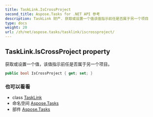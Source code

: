 ```yaml
---
title: TaskLink.IsCrossProject
second_title: Aspose.Tasks for .NET API 参考
description: TaskLink 财产. 获取或设置一个值该值指示前任是否属于另一个项目
type: docs
weight: 20
url: /zh/net/aspose.tasks/tasklink/iscrossproject/
---
```

## TaskLink.IsCrossProject property

获取或设置一个值，该值指示前任是否属于另一个项目。

```csharp
public bool IsCrossProject { get; set; }
```

### 也可以看看

* class [TaskLink](../)
* 命名空间 [Aspose.Tasks](../../tasklink/)
* 部件 [Aspose.Tasks](../../../)


